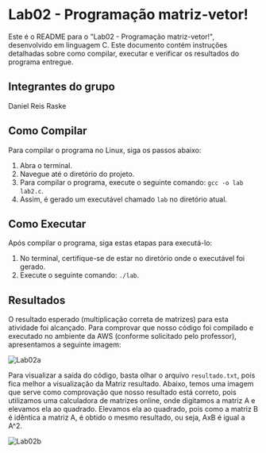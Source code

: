 # Lab02 - Programação matriz-vetor!

Este é o README para o "Lab02 - Programação matriz-vetor!", desenvolvido em linguagem C. Este documento contém instruções detalhadas sobre como compilar, executar e verificar os resultados do programa entregue.

## Integrantes do grupo
Daniel Reis Raske

## Como Compilar

Para compilar o programa no Linux, siga os passos abaixo:
1. Abra o terminal.
2. Navegue até o diretório do projeto.
3. Para compilar o programa, execute o seguinte comando: `gcc -o lab lab2.c`.
4. Assim, é gerado um executável chamado `lab` no diretório atual.

## Como Executar

Após compilar o programa, siga estas etapas para executá-lo:
1. No terminal, certifique-se de estar no diretório onde o executável foi gerado.
2. Execute o seguinte comando: `./lab`.

## Resultados
O resultado esperado (multiplicação correta de matrizes) para esta atividade foi alcançado. Para comprovar que nosso código foi compilado e executado no ambiente da AWS (conforme solicitado pelo professor), apresentamos a seguinte imagem:

![Lab02a](https://github.com/nicolasmelnik/Laboratorios-Paralela/assets/117850844/923aa5a9-f121-4efe-af67-cd9eb15ea2f4)

Para visualizar a saída do código, basta olhar o arquivo `resultado.txt`, pois fica melhor a visualização da Matriz resultado. Abaixo, temos uma imagem que serve como comprovação que nosso resultado está correto, pois utilizamos uma calculadora de matrizes online, onde digitamos a matriz A e elevamos ela ao quadrado. Elevamos ela ao quadrado, pois como a matriz B é idêntica a matriz A, é obtido o mesmo resultado, ou seja, AxB é igual a A^2.

![Lab02b](https://github.com/nicolasmelnik/Laboratorios-Paralela/assets/117850844/e77efbff-e1a5-4388-96c4-1043629b2a62)
